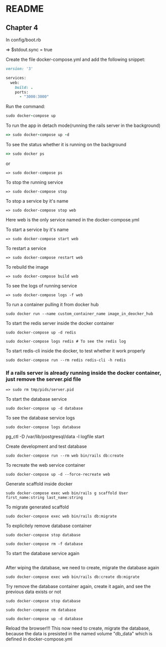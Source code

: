 # README

## Chapter 4

In config/boot.rb

=> $stdout.sync = true

Create the file docker-compose.yml and add the following snippet:

```ruby
version: '3'

services:
  web:
    build: .
    ports:
      - "3000:3000"
```

Run the command:

```ruby
sudo docker-compose up
```

To run the app in detach mode(running the rails server in the background)

```ruby
=> sudo docker-compose up -d
```

To see the status whether it is running on the background

```ruby
=> sudo docker ps
```

or

```
=> sudo docker-compose ps
```

To stop the running service

```
=> sudo docker-compose stop
```

To stop a service by it's name

```
=> sudo docker-compose stop web
```

Here web is the only service named in the docker-compose.yml

To start a service by it's name

```
=> sudo docker-compose start web
```

To restart a service

```
=> sudo docker-compose restart web
```

To rebuild the image

```
=> sudo docker-compose build web
```

To see the logs of running service

```
=> sudo docker-compose logs -f web
```

To run a container pulling it from docker hub

```
sudo docker run --name custom_container_name image_in_deocker_hub
```

To start the redis server inside the docker container

```
sudo docker-compose up -d redis

sudo docker-compose logs redis # To see the redis log
```

To start redis-cli inside the docker, to test whether it work properly

```
sudo docker-compose run --rm redis redis-cli -h redis
```

### If a rails server is already running inside the docker container, just remove the server.pid file

```
=> sudo rm tmp/pids/server.pid
```

To start the database service

```
sudo docker-compose up -d database
```

To see the database service logs

```
sudo docker-compose logs database
```

pg_ctl -D /var/lib/postgresql/data -l logfile start

Create development and test database

```
sudo docker-compose run --rm web bin/rails db:create
```

To recreate the web service container

```
sudo docker-compose up -d --force-recreate web
```

Generate scaffold inside docker

```
sudo docker-compose exec web bin/rails g scaffold User first_name:string last_name:string
```

To migrate generated scaffold

```
sudo docker-compose exec web bin/rails db:migrate
```

To explicitely remove database container

```
sudo docker-compose stop database

sudo docker-compose rm -f database
```

To start the database service again

```

```

After wiping the database, we need to create, migrate the database again

```
sudo docker-compose exec web bin/rails db:create db:migrate
```

Try remove the database container again, create it again, and see the previous data exists or not

```
sudo docker-compose stop database

sudo docker-compose rm database

sudo docker-compose up -d database

```

Reload the browser!!! This now need to create, migrate the database, because the data is presisted 
in the named volume "db_data" which is defined in docker-compose.yml


